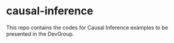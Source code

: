 # causal-inference
This repo contains the codes for Causal Inference examples to be presented in the DevGroup.
